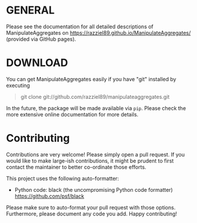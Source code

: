 # GENERAL

Please see the documentation for all detailed descriptions of
ManipulateAggregates on <https://razziel89.github.io/ManipulateAggregates/>
(provided via GitHub pages).

# DOWNLOAD

You can get ManipulateAggregates easily if you have "git" installed by executing

> git clone git://github.com/razziel89/manipulateaggregates.git

In the future, the package will be made available via `pip`.
Please check the more extensive online documentation for more details.

# Contributing

Contributions are very welcome!
Please simply open a pull request.
If you would like to make large-ish contributions, it might be prudent to first
contact the maintainer to better co-ordinate those efforts.

This project uses the following auto-formatter:
* Python code: black (the uncompromising Python code formatter)
  <https://github.com/psf/black>

Please make sure to auto-format your pull request with those options.
Furthermore, please document any code you add.
Happy contributing!
